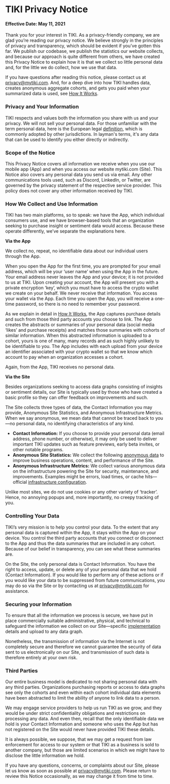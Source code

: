 # TIKI Privacy Notice
#### Effective Date: May 11, 2021

Thank you for your interest in TIKI. As a privacy-friendly company, we are glad you’re reading our privacy notice. We believe strongly in the principles of privacy and transparency, which should be evident if you’ve gotten this far. We publish our codebase, we publish the statistics our website collects, and because our approach is quite different from others, we have created this Privacy Notice to explain how it is that we collect so little personal data and, for the little we do collect, how we use that data.

If you have questions after reading this notice, please contact us at privacy@mytiki.com. And, for a deep dive into how TIKI handles data, creates anonymous aggregate cohorts, and gets you paid when your summarized data is used, see [How It Works](https://medium.com/mytiki/tiki-proposed-architecture-25d746933dd6?source=friends_link&sk=16d9465a4a151a10558d6e934d29ca02).

### Privacy and Your Information

TIKI respects and values both the information you share with us and your privacy. We will not sell your personal data. For those unfamiliar with the term personal data, here is the European legal [definition](https://gdpr.eu/eu-gdpr-personal-data/), which is commonly adopted by other jurisdictions. In layman's terms, it's any data that can be used to identify you either directly or indirectly.

### Scope of the Notice

This Privacy Notice covers all information we receive when you use our mobile app (App) and when you access our website mytiki.com (Site). This Notice also covers any personal data you send us via email. Any other communications tools used, such as Discord, LinkedIn, or Twitter, are governed by the privacy statement of the respective service provider. This policy does not cover any other information received by TIKI.

### How We Collect and Use Information

TIKI has two main platforms, so to speak: we have the App, which individual consumers use, and we have browser-based tools that an organization seeking to purchase insight or sentiment data would access. Because these operate differently, we’ve separate the explanations here.

**Via the App**

We collect no, repeat, no identifiable data about our individual users through the App.

When you open the App for the first time, you are prompted for your email address, which will be your ‘user name’ when using the App in the future. Your email address never leaves the App and your device; it is not provided to us at TIKI. Upon creating your account, the App will present you with a private encryption ‘key’, which you must have to access the crypto wallet we create on your behalf. We never receive that information. You access your wallet via the App. Each time you open the App, you will receive a one-time password, so there is no need to remember your password.

As we explain in detail in [How It Works](https://medium.com/mytiki/tiki-proposed-architecture-25d746933dd6?source=friends_link&sk=16d9465a4a151a10558d6e934d29ca02), the App captures purchase details and such from those third party accounts you choose to link. The App creates the abstracts or summaries of your personal data (social media ‘likes’ and purchase receipts) and matches those summaries with cohorts of similar information. When this abstracted information is uploaded to a cohort, yours is one of many, many records and as such highly unlikely to be identifiable to you. The App includes with each upload from your device an identifier associated with your crypto wallet so that we know which account to pay when an organization accesses a cohort.

Again, from the App, TIKI receives no personal data.

**Via the Site**

Besides organizations seeking to access data graphs consisting of insights or sentiment details, our Site is typically used by those who have created a basic profile so they can offer feedback on improvements and such.

The Site collects three types of data, the Contact Information you may provide, Anonymous Site Statistics, and Anonymous Infrastructure Metrics. When we say anonymous, we mean data that cannot be traced back to you—no personal data, no identifying characteristics of any kind.

* **Contact Information:** If you choose to provide your personal data (email address, phone number, or otherwise), it may only be used to deliver important TIKI updates such as feature previews, early beta invites, or other notable programs.
* **Anonymous Site Statistics:** We collect the following [anonymous data](https://plausible.io/mytiki.com) to improve business operations, content, and performance of the Site.
* **Anonymous Infrastructure Metrics:** We collect various anonymous data on the infrastructure powering the Site for security, maintenance, and improvements. Examples might be errors, load times, or cache hits—official [infrastructure configuration](https://github.com/tiki/website).

Unlike most sites, we do not use cookies or any other variety of ‘tracker’. Hence, no annoying popups and, more importantly, no creepy tracking of you.

### Controlling Your Data

TIKI’s very mission is to help you control your data. To the extent that any personal data is captured within the App, it stays within the App on your device. You control the third party accounts that you connect or disconnect to the App and thus the data summaries that are included in any cohort. Because of our belief in transparency, you can see what these summaries are.

On the Site, the only personal data is Contact Information. You have the right to access, update, or delete any of your personal data that we hold (Contact Information). If you would like to perform any of these actions or if you would like your data to be suppressed from future communications, you may do so via the Site or by contacting us at [privacy@mytiki.com](mailto:privacy@mytiki.com) for assistance.

### Securing your Information

To ensure that all the information we process is secure, we have put in place commercially suitable administrative, physical, and technical to safeguard the information we collect on our Site—specific [implementation](https://github.com/tiki) details and upload to any data graph.

Nonetheless, the transmission of information via the Internet is not completely secure and therefore we cannot guarantee the security of data sent to us electronically on our Site, and transmission of such data is therefore entirely at your own risk.

### Third Parties

Our entire business model is dedicated to not sharing personal data with any third parties. Organizations purchasing reports or access to data graphs see only the cohorts and even within each cohort individual data elements have been abstracted to limit the ability of anyone to link data to a person.

We may engage service providers to help us run TIKI as we grow, and they would be under strict confidentiality obligations and restrictions on processing any data. And even then, recall that the only identifiable data we hold is your Contact Information and someone who uses the App but has not registered on the Site would never have provided TIKI these details.

It is always possible, we suppose, that we may get a request from law enforcement for access to our system or that TIKI as a business is sold to another company, but those are limited scenarios in which we might have to disclose the little information we hold.

If you have any questions, concerns, or complaints about our Site, please let us know as soon as possible at [privacy@mytiki.com](mailto:privacy@mytiki.com). Please return to review this Notice occasionally, as we may change it from time to time.
